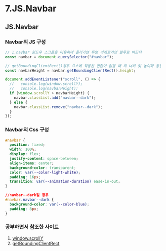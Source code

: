 # 7.JS.Navbar

## JS.Navbar

### Navbar의 JS 구성
```javascript
// 1.navbar 윈도우 스크롤을 이용하여 올라가면 투명 아래로가면 블루로 바꾼다
const navbar = document.querySelector("#navbar");

// getBoundingClientRect()경우 요소에 적용된 변환이 없을 때 의 너비 및 높이와 동일 합니다
const navbarHeight = navbar.getBoundingClientRect().height;

document.addEventListener("scroll", () => {
  //   console.log(window.scrollY);
  //   console.log(navbarHeight);
  if (window.scrollY > navbarHeight) {
    navbar.classList.add("navbar--dark");
  } else {
    navbar.classList.remove("navbar--dark");
  }
});

```

### Navbar의 Css 구성
```css
#navbar {
  position: fixed;
  width: 100%;
  display: flex;
  justify-content: space-between;
  align-items: center;
  background-color: transparent;
  color: var(--color-light-white);
  padding: 16px;
  transition: var(--animation-duration) ease-in-out;
}

//navbar--dark일 경우
#navbar.navbar--dark {
  background-color: var(--color-blue);
  padding: 8px;
}
```

### 공부하면서 참조한 사이트
1. [window.scrollY](https://developer.mozilla.org/en-US/docs/Web/API/Window/scrollY) 
2. [getBoundingClientRect](https://developer.mozilla.org/en-US/docs/Web/API/Element/getBoundingClientRect)

